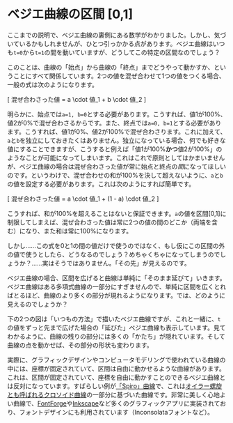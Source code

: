 # ベジエ曲線の区間 [0,1]

ここまでの説明で、ベジエ曲線の裏側にある数学がわかりました。しかし、気づいているかもしれませんが、ひとつ引っかかる点があります。ベジエ曲線はいつも`t=0`から`t=1`の間を動いていますが、どうしてこの特定の区間なのでしょう？

このことは、曲線の「始点」から曲線の「終点」までどうやって動かすか、ということにすべて関係しています。2つの値を混ぜ合わせて1つの値をつくる場合、一般の式は次のようになります。

\[
  混ぜ合わさった値 = a \cdot 値_1 + b \cdot 値_2
\]

明らかに、始点では`a=1, b=0`とする必要があります。こうすれば、値1が100%、値2が0%で混ぜ合わさるからです。また、終点では`a=0, b=1`とする必要があります。こうすれば、値1が0%、値2が100%で混ぜ合わさります。これに加えて、`a`と`b`を独立にしておきたくはありません。独立になっている場合、何でも好きな値にすることできますが、こうすると例えば「値1が100%**かつ**値2が100%」のようなことが可能になってしまいます。これはこれで原則としてはかまいませんが、ベジエ曲線の場合は混ぜ合わさった値が常に始点と終点の*間*になってほしいのです。というわけで、混ぜ合わせの和が100%を決して超えないように、`a`と`b`の値を設定する必要があります。これは次のようにすれば簡単です。

\[
  混ぜ合わさった値 = a \cdot 値_1 + (1 - a) \cdot 値_2
\]

こうすれば、和が100%を超えることはないと保証できます。`a`の値を区間[0,1]に制限してしまえば、混ぜ合わさった値は常に2つの値の間のどこか（両端を含む）になり、また和は常に100%になります。

しかし……この式を0と1の間の値だけで使うのではなく、もし仮にこの区間の外の値で使うとしたら、どうなるのでしょう？めちゃくちゃになってしまうのでしょうか？……実はそうではありません。「その先」が見えるのです。

ベジエ曲線の場合、区間を広げると曲線は単純に「そのまま延びて」いきます。ベジエ曲線はある多項式曲線の一部分にすぎませんので、単純に区間を広くとればとるほど、曲線のより多くの部分が現れるようになります。では、どのように見えるのでしょうか？

下の2つの図は「いつもの方法」で描いたベジエ曲線ですが、これと一緒に、`t`の値をずっと先まで広げた場合の「延びた」ベジエ曲線も表示しています。見てわかるように、曲線の残りの部分には多くの「かたち」が隠れています。そして曲線の点を動かせば、その部分の形状も変わります。

<graphics-element title="無限区間の2次ベジエ曲線" src="./quadratic.js"></graphics-element>
<graphics-element title="無限区間の3次ベジエ曲線" src="./cubic.js"></graphics-element>

実際に、グラフィックデザインやコンピュータモデリングで使われている曲線の中には、座標が固定されていて、区間は自由に動かせるような曲線があります。これは、区間が固定されていて、座標を自由に動かすことのできるベジエ曲線とは反対になっています。すばらしい例が[「Spiro」曲線](http://levien.com/phd/phd.html)で、これは[オイラー螺旋とも呼ばれるクロソイド曲線](https://ja.wikipedia.org/wiki/クロソイド曲線)の一部分に基づいた曲線です。非常に美しく心地よい曲線で、[FontForge](https://fontforge.github.io)や[Inkscape](https://inkscape.org/ja/)など多くのグラフィックアプリに実装されており、フォントデザインにも利用されています（Inconsolataフォントなど）。

